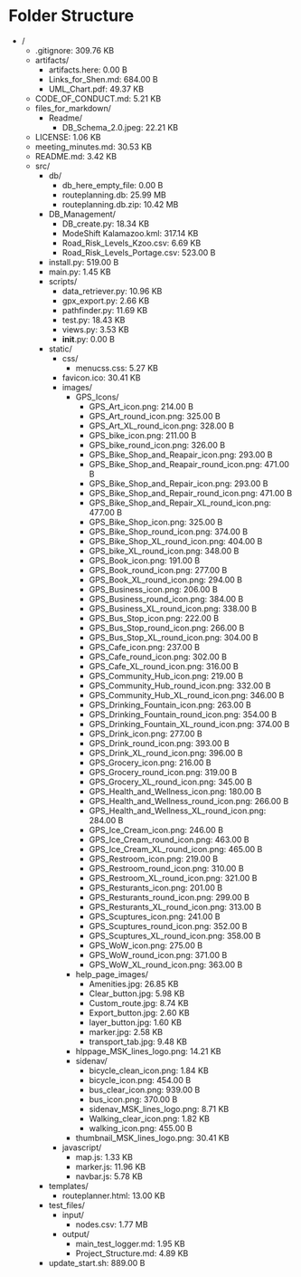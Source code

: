 # Folder Structure

- /
  - .gitignore: 309.76 KB
  - artifacts/
    - artifacts.here: 0.00 B
    - Links_for_Shen.md: 684.00 B
    - UML_Chart.pdf: 49.37 KB
  - CODE_OF_CONDUCT.md: 5.21 KB
  - files_for_markdown/
    - Readme/
      - DB_Schema_2.0.jpeg: 22.21 KB
  - LICENSE: 1.06 KB
  - meeting_minutes.md: 30.53 KB
  - README.md: 3.42 KB
  - src/
    - db/
      - db_here_empty_file: 0.00 B
      - routeplanning.db: 25.99 MB
      - routeplanning.db.zip: 10.42 MB
    - DB_Management/
      - DB_create.py: 18.34 KB
      - ModeShift Kalamazoo.kml: 317.14 KB
      - Road_Risk_Levels_Kzoo.csv: 6.69 KB
      - Road_Risk_Levels_Portage.csv: 523.00 B
    - install.py: 519.00 B
    - main.py: 1.45 KB
    - scripts/
      - data_retriever.py: 10.96 KB
      - gpx_export.py: 2.66 KB
      - pathfinder.py: 11.69 KB
      - test.py: 18.43 KB
      - views.py: 3.53 KB
      - __init__.py: 0.00 B
    - static/
      - css/
        - menucss.css: 5.27 KB
      - favicon.ico: 30.41 KB
      - images/
        - GPS_Icons/
          - GPS_Art_icon.png: 214.00 B
          - GPS_Art_round_icon.png: 325.00 B
          - GPS_Art_XL_round_icon.png: 328.00 B
          - GPS_bike_icon.png: 211.00 B
          - GPS_bike_round_icon.png: 326.00 B
          - GPS_Bike_Shop_and_Reapair_icon.png: 293.00 B
          - GPS_Bike_Shop_and_Reapair_round_icon.png: 471.00 B
          - GPS_Bike_Shop_and_Repair_icon.png: 293.00 B
          - GPS_Bike_Shop_and_Repair_round_icon.png: 471.00 B
          - GPS_Bike_Shop_and_Repair_XL_round_icon.png: 477.00 B
          - GPS_Bike_Shop_icon.png: 325.00 B
          - GPS_Bike_Shop_round_icon.png: 374.00 B
          - GPS_Bike_Shop_XL_round_icon.png: 404.00 B
          - GPS_bike_XL_round_icon.png: 348.00 B
          - GPS_Book_icon.png: 191.00 B
          - GPS_Book_round_icon.png: 277.00 B
          - GPS_Book_XL_round_icon.png: 294.00 B
          - GPS_Business_icon.png: 206.00 B
          - GPS_Business_round_icon.png: 384.00 B
          - GPS_Business_XL_round_icon.png: 338.00 B
          - GPS_Bus_Stop_icon.png: 222.00 B
          - GPS_Bus_Stop_round_icon.png: 266.00 B
          - GPS_Bus_Stop_XL_round_icon.png: 304.00 B
          - GPS_Cafe_icon.png: 237.00 B
          - GPS_Cafe_round_icon.png: 302.00 B
          - GPS_Cafe_XL_round_icon.png: 316.00 B
          - GPS_Community_Hub_icon.png: 219.00 B
          - GPS_Community_Hub_round_icon.png: 332.00 B
          - GPS_Community_Hub_XL_round_icon.png: 346.00 B
          - GPS_Drinking_Fountain_icon.png: 263.00 B
          - GPS_Drinking_Fountain_round_icon.png: 354.00 B
          - GPS_Drinking_Fountain_XL_round_icon.png: 374.00 B
          - GPS_Drink_icon.png: 277.00 B
          - GPS_Drink_round_icon.png: 393.00 B
          - GPS_Drink_XL_round_icon.png: 396.00 B
          - GPS_Grocery_icon.png: 216.00 B
          - GPS_Grocery_round_icon.png: 319.00 B
          - GPS_Grocery_XL_round_icon.png: 345.00 B
          - GPS_Health_and_Wellness_icon.png: 180.00 B
          - GPS_Health_and_Wellness_round_icon.png: 266.00 B
          - GPS_Health_and_Wellness_XL_round_icon.png: 284.00 B
          - GPS_Ice_Cream_icon.png: 246.00 B
          - GPS_Ice_Cream_round_icon.png: 463.00 B
          - GPS_Ice_Cream_XL_round_icon.png: 465.00 B
          - GPS_Restroom_icon.png: 219.00 B
          - GPS_Restroom_round_icon.png: 310.00 B
          - GPS_Restroom_XL_round_icon.png: 321.00 B
          - GPS_Resturants_icon.png: 201.00 B
          - GPS_Resturants_round_icon.png: 299.00 B
          - GPS_Resturants_XL_round_icon.png: 313.00 B
          - GPS_Scuptures_icon.png: 241.00 B
          - GPS_Scuptures_round_icon.png: 352.00 B
          - GPS_Scuptures_XL_round_icon.png: 358.00 B
          - GPS_WoW_icon.png: 275.00 B
          - GPS_WoW_round_icon.png: 371.00 B
          - GPS_WoW_XL_round_icon.png: 363.00 B
        - help_page_images/
          - Amenities.jpg: 26.85 KB
          - Clear_button.jpg: 5.98 KB
          - Custom_route.jpg: 8.74 KB
          - Export_button.jpg: 2.60 KB
          - layer_button.jpg: 1.60 KB
          - marker.jpg: 2.58 KB
          - transport_tab.jpg: 9.48 KB
        - hlppage_MSK_lines_logo.png: 14.21 KB
        - sidenav/
          - bicycle_clean_icon.png: 1.84 KB
          - bicycle_icon.png: 454.00 B
          - bus_clear_icon.png: 939.00 B
          - bus_icon.png: 370.00 B
          - sidenav_MSK_lines_logo.png: 8.71 KB
          - Walking_clear_icon.png: 1.82 KB
          - walking_icon.png: 455.00 B
        - thumbnail_MSK_lines_logo.png: 30.41 KB
      - javascript/
        - map.js: 1.33 KB
        - marker.js: 11.96 KB
        - navbar.js: 5.78 KB
    - templates/
      - routeplanner.html: 13.00 KB
    - test_files/
      - input/
        - nodes.csv: 1.77 MB
      - output/
        - main_test_logger.md: 1.95 KB
        - Project_Structure.md: 4.89 KB
    - update_start.sh: 889.00 B
